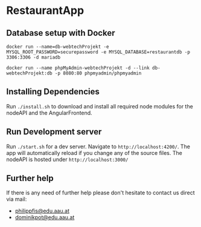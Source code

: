 # RestaurantApp

## Database setup with Docker
`docker run --name=db-webtechProjekt -e MYSQL_ROOT_PASSWORD=securepassword -e MYSQL_DATABASE=restaurantdb -p 3306:3306 -d mariadb`

`docker run --name phpMyAdmin-webtechProjekt -d --link db-webtechProjekt:db -p 8080:80 phpmyadmin/phpmyadmin`

## Installing Dependencies
Run `./install.sh` to download and install all required node modules for the nodeAPI and the AngularFrontend.

## Run Development server
Run `./start.sh` for a dev server. 
Navigate to `http://localhost:4200/`. The app will automatically reload if you change any of the source files. 
The nodeAPI is hosted under `http://localhost:3000/`

## Further help
If there is any need of further help please don't hesitate to contact us direct via mail:
 * philippfis@edu.aau.at
 * dominikpot@edu.aau.at
